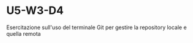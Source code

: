 # U5-W3-D4

Esercitazione sull'uso del terminale Git per gestire la repository locale e quella remota
